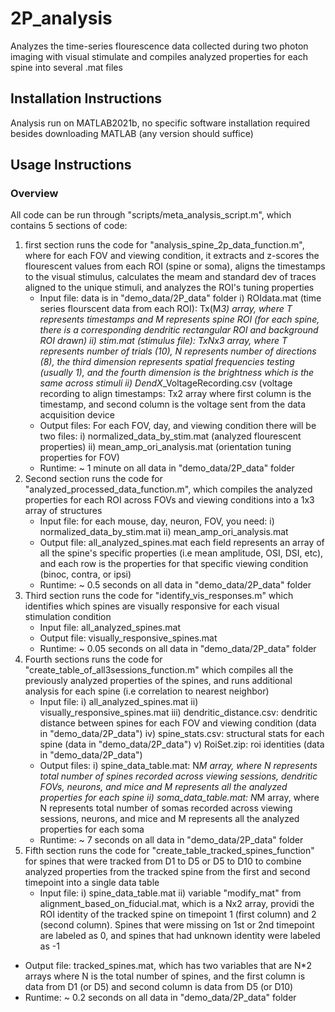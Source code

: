 # 2P_analysis

Analyzes the time-series flourescence data collected during two photon imaging with visual stimulate and compiles analyzed properties for each spine into several .mat files
## Installation Instructions
Analysis run on MATLAB2021b, no specific software installation required besides downloading MATLAB (any version should suffice)
## Usage Instructions
### Overview
All code can be run through "scripts/meta_analysis_script.m", which contains 5 sections of code:
1) first section runs the code for "analysis_spine_2p_data_function.m", where for each FOV and viewing condition, it extracts and z-scores the flourescent values from each ROI (spine or soma), aligns the timestamps to the visual stimulus, calculates the meam and standard dev of traces aligned to the unique stimuli, and analyzes the ROI's tuning properties
    - Input file: data is in "demo_data/2P_data" folder 
            i) ROIdata.mat (time series flourscent data from each ROI): Tx(M*3) array, where T represents timestamps and M represents spine ROI (for each spine, there is a corresponding dendritic rectangular ROI and background ROI drawn)
            ii) stim.mat (stimulus file): TxNx3 array, where T represents number of trials (10), N represents number of directions (8), the third dimension represents spatial frequencies testing (usually 1), and the fourth dimension is the brightness which is the same across stimuli
            ii) DendX*_VoltageRecording.csv (voltage recording to align timestamps: Tx2 array where first column is the timestamp, and second column is the voltage sent from the data acquisition device 
    - Output files: For each FOV, day, and viewing condition there will be two files: 
            i) normalized_data_by_stim.mat (analyzed flourescent properties) 
            ii) mean_amp_ori_analysis.mat (orientation tuning properties for FOV)
    - Runtime: ~ 1 minute on all data in "demo_data/2P_data" folder
2)  Second section runs the code for "analyzed_processed_data_function.m", which compiles the analyzed properties for each ROI across FOVs and viewing conditions into a 1x3 array of structures
    - Input file: for each mouse, day, neuron, FOV, you need:
        i) normalized_data_by_stim.mat
        ii) mean_amp_ori_analysis.mat
    - Output file: all_analyzed_spines.mat
        each field represents an array of all the spine's specific properties (i.e mean amplitude, OSI, DSI, etc), and each row is the properties for that specific viewing condition (binoc, contra, or ipsi)
    - Runtime: ~ 0.5 seconds on all data in "demo_data/2P_data" folder
3) Third section runs the code for "identify_vis_responses.m" which identifies which spines are visually responsive for each visual stimulation condition
    - Input file: all_analyzed_spines.mat
    - Output file: visually_responsive_spines.mat
    - Runtime: ~ 0.05 seconds on all data in "demo_data/2P_data" folder
4) Fourth sections runs the code for "create_table_of_all3sessions_function.m" which compiles all the previously analyzed properties of the spines, and runs additional analysis for each spine (i.e correlation to nearest neighbor)
    - Input file: 
        i) all_analyzed_spines.mat
        ii) visually_responsive_spines.mat
        iii) dendritic_distance.csv: dendritic distance between spines for each FOV and viewing condition (data in "demo_data/2P_data")
        iv) spine_stats.csv: structural stats for each spine  (data in "demo_data/2P_data")
        v) RoiSet.zip: roi identities (data in "demo_data/2P_data")
    - Output files:
        i) spine_data_table.mat: N*M array, where N represents total number of spines recorded across viewing sessions, dendritic FOVs, neurons, and mice and M represents all the analyzed properties for each spine
        ii) soma_data_table.mat: N*M array, where N represents total number of somas recorded across viewing sessions, neurons, and mice and M represents all the analyzed properties for each soma
    - Runtime: ~ 7 seconds on all data in "demo_data/2P_data" folder
5) Fifth section runs the code for "create_table_tracked_spines_function" for spines that were tracked from D1 to D5 or D5 to D10 to combine analyzed properties from the tracked spine from the first and second timepoint into a single data table
    - Input file: 
      i) spine_data_table.mat
      ii) variable "modify_mat" from alignment_based_on_fiducial.mat, which is a Nx2 array, providi the ROI identity of the tracked spine on timepoint 1 (first column) and 2 (second column). Spines that were missing on 1st or 2nd timepoint are labeled as 0, and spines that had unknown identity were labeled as -1
  - Output file: tracked_spines.mat, which has two variables that are N*2 arrays where N is the total number of spines, and the first column is data from D1 (or D5) and second column is data from D5 (or D10)
  - Runtime: ~ 0.2 seconds on all data in "demo_data/2P_data" folder
      
        
       
  
